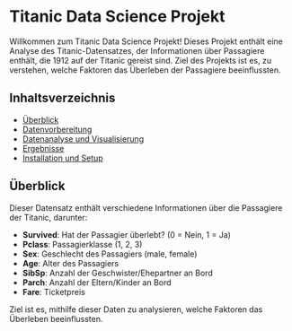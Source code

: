 # Titanic Data Science Projekt

Willkommen zum Titanic Data Science Projekt! Dieses Projekt enthält eine Analyse des Titanic-Datensatzes, der Informationen über Passagiere enthält, die 1912 auf der Titanic gereist sind. Ziel des Projekts ist es, zu verstehen, welche Faktoren das Überleben der Passagiere beeinflussten.

## Inhaltsverzeichnis
- [Überblick](#überblick)
- [Datenvorbereitung](#datenvorbereitung)
- [Datenanalyse und Visualisierung](#datenanalyse-und-visualisierung)
- [Ergebnisse](#ergebnisse)
- [Installation und Setup](#installation-und-setup)

## Überblick

Dieser Datensatz enthält verschiedene Informationen über die Passagiere der Titanic, darunter:
- **Survived**: Hat der Passagier überlebt? (0 = Nein, 1 = Ja)
- **Pclass**: Passagierklasse (1, 2, 3)
- **Sex**: Geschlecht des Passagiers (male, female)
- **Age**: Alter des Passagiers
- **SibSp**: Anzahl der Geschwister/Ehepartner an Bord
- **Parch**: Anzahl der Eltern/Kinder an Bord
- **Fare**: Ticketpreis

Ziel ist es, mithilfe dieser Daten zu analysieren, welche Faktoren das Überleben beeinflussten.
